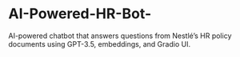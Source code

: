 # AI-Powered-HR-Bot-
AI-powered chatbot that answers questions from Nestlé’s HR policy documents using GPT-3.5, embeddings, and Gradio UI.
